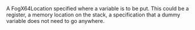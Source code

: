 A FogX64Location specified where a variable is to be put. This could be a register, a memory location on the stack, a specification that a dummy variable does not need to go anywhere.